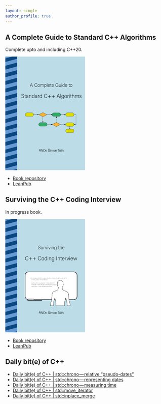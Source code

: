 ```yaml
---
layout: single
author_profile: true
---
```


## A Complete Guide to Standard C++ Algorithms

Complete upto and including C++20.

[<img src="assets/images/book_algorithms_cover.png" width="50%">](https://leanpub.com/cpp-algorithms-guide)

- [Book repository](https://github.com/HappyCerberus/book-cpp-algorithms)
- [LeanPub](https://leanpub.com/cpp-algorithms-guide)

## Surviving the C++ Coding Interview

In progress book.

[<img src="assets/images/book_coding_interview_cover.png" width="50%">](https://leanpub.com/cpp-coding-interview)

- [Book repository](https://leanpub.com/cpp-coding-interview)
- [LeanPub](https://leanpub.com/cpp-coding-interview)

## Daily bit(e) of C++

<ul>
<!-- SUBSTACK:START --><li><a href="https://medium.com/@simontoth/daily-bit-e-of-c-std-chrono-relative-pseudo-dates-c66926b7283b?source=rss-1e1de1006a93------2">Daily bit&lpar;e&rpar; of C++ | std::chrono — relative “pseudo-dates”</a></li><li><a href="https://medium.com/@simontoth/daily-bit-e-of-c-std-chrono-representing-dates-04bcde946879?source=rss-1e1de1006a93------2">Daily bit&lpar;e&rpar; of C++ | std::chrono — representing dates</a></li><li><a href="https://medium.com/@simontoth/daily-bit-e-of-c-std-chrono-measuring-time-37070027c66f?source=rss-1e1de1006a93------2">Daily bit&lpar;e&rpar; of C++ | std::chrono — measuring time</a></li><li><a href="https://medium.com/@simontoth/daily-bit-e-of-c-std-move-iterator-d59ae67160ec?source=rss-1e1de1006a93------2">Daily bit&lpar;e&rpar; of C++ | std::move_iterator</a></li><li><a href="https://medium.com/@simontoth/daily-bit-e-of-c-std-inplace-merge-66d583205fb0?source=rss-1e1de1006a93------2">Daily bit&lpar;e&rpar; of C++ | std::inplace_merge</a></li><!-- SUBSTACK:END -->
</ul>